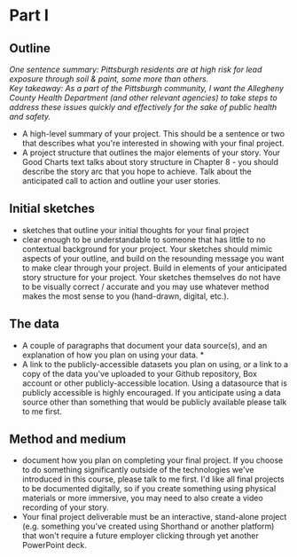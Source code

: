 # Part I
## Outline
_One sentence summary: Pittsburgh residents are at high risk for lead exposure through soil & paint, some more than others.  
Key takeaway: As a part of the Pittsburgh community, I want the Allegheny County Health Department (and other relevant agencies) to take steps to address these issues quickly and effectively for the sake of public health and safety._

* A high-level summary of your project.  This should be a sentence or two that describes what you're interested in showing with your final project.
* A project structure that outlines the major elements of your story.  Your Good Charts text talks about story structure in Chapter 8 - you should describe the story arc that you hope to achieve.  Talk about the anticipated call to action and outline your user stories. 

## Initial sketches
* sketches that outline your initial thoughts for your final project
* clear enough to be understandable to someone that has little to no contextual background for your project.  Your sketches should mimic aspects of your outline, and build on the resounding message you want to make clear through your project.  Build in elements of your anticipated story structure for your project.  Your sketches themselves do not have to be visually correct / accurate and you may use whatever method makes the most sense to you (hand-drawn, digital, etc.). 

## The data
* A couple of paragraphs that document your data source(s), and an explanation of how you plan on using your data. * 
* A link to the publicly-accessible datasets you plan on using, or a link to a copy of the data you've uploaded to your Github repository, Box account or other publicly-accessible location. Using a datasource that is publicly accessible is highly encouraged.  If you anticipate using a data source other than something that would be publicly available please talk to me first. 

## Method and medium
* document how you plan on completing your final project.  If you choose to do something significantly outside of the technologies we've introduced in this course, please talk to me first.  I'd like all final projects to be documented digitally, so if you create something using physical materials  or more immersive, you may need to also create a video recording of your story. 
* Your final project deliverable must be an interactive, stand-alone project (e.g. something you've created using Shorthand or another platform) that won't require a future employer clicking through yet another PowerPoint deck. 
